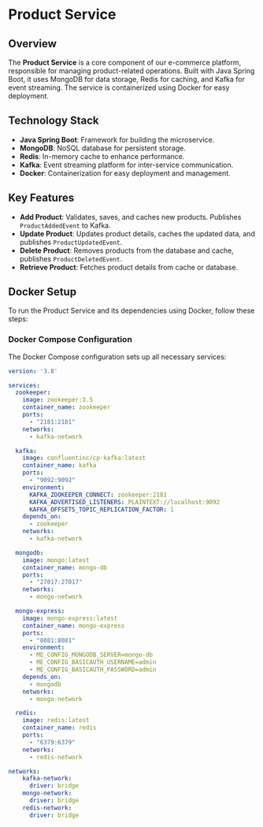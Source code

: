 # Product Service

## Overview

The **Product Service** is a core component of our e-commerce platform, responsible for managing product-related operations. Built with Java Spring Boot, it uses MongoDB for data storage, Redis for caching, and Kafka for event streaming. The service is containerized using Docker for easy deployment.

## Technology Stack

- **Java Spring Boot**: Framework for building the microservice.
- **MongoDB**: NoSQL database for persistent storage.
- **Redis**: In-memory cache to enhance performance.
- **Kafka**: Event streaming platform for inter-service communication.
- **Docker**: Containerization for easy deployment and management.

## Key Features

- **Add Product**: Validates, saves, and caches new products. Publishes `ProductAddedEvent` to Kafka.
- **Update Product**: Updates product details, caches the updated data, and publishes `ProductUpdatedEvent`.
- **Delete Product**: Removes products from the database and cache, publishes `ProductDeletedEvent`.
- **Retrieve Product**: Fetches product details from cache or database.

## Docker Setup

To run the Product Service and its dependencies using Docker, follow these steps:

### Docker Compose Configuration

The Docker Compose configuration sets up all necessary services:

```yaml
version: '3.8'

services:
  zookeeper:
    image: zookeeper:3.5
    container_name: zookeeper
    ports:
      - "2181:2181"
    networks:
      - kafka-network

  kafka:
    image: confluentinc/cp-kafka:latest
    container_name: kafka
    ports:
      - "9092:9092"
    environment:
      KAFKA_ZOOKEEPER_CONNECT: zookeeper:2181
      KAFKA_ADVERTISED_LISTENERS: PLAINTEXT://localhost:9092
      KAFKA_OFFSETS_TOPIC_REPLICATION_FACTOR: 1
    depends_on:
      - zookeeper
    networks:
      - kafka-network

  mongodb:
    image: mongo:latest
    container_name: mongo-db
    ports:
      - "27017:27017"
    networks:
      - mongo-network

  mongo-express:
    image: mongo-express:latest
    container_name: mongo-express
    ports:
      - "8081:8081"
    environment:
      - ME_CONFIG_MONGODB_SERVER=mongo-db
      - ME_CONFIG_BASICAUTH_USERNAME=admin
      - ME_CONFIG_BASICAUTH_PASSWORD=admin
    depends_on:
      - mongodb
    networks:
      - mongo-network

  redis:
    image: redis:latest
    container_name: redis
    ports:
      - "6379:6379"
    networks:
      - redis-network

networks:
    kafka-network:
      driver: bridge
    mongo-network:
      driver: bridge
    redis-network:
      driver: bridge
